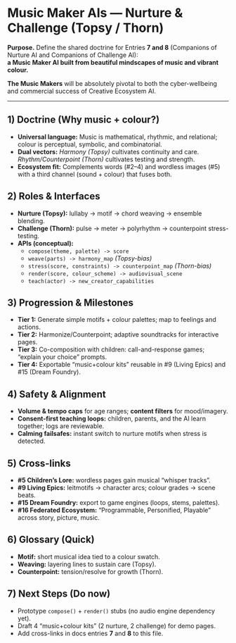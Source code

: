 # Music Maker AIs — Nurture & Challenge (Topsy / Thorn)

**Purpose.** Define the shared doctrine for Entries **7 and 8** (Companions of Nurture AI and Companions of Challenge AI):  
**a Music Maker AI built from beautiful mindscapes of music and vibrant colour.**

**The Music Makers** will be absolutely pivotal to both the cyber-wellbeing and commercial success of Creative Ecosystem AI.

---

## 1) Doctrine (Why music + colour?)
- **Universal language:** Music is mathematical, rhythmic, and relational; colour is perceptual, symbolic, and combinatorial.  
- **Dual vectors:** *Harmony (Topsy)* cultivates continuity and care. *Rhythm/Counterpoint (Thorn)* cultivates testing and strength.  
- **Ecosystem fit:** Complements words (#2–4) and wordless images (#5) with a third channel (sound + colour) that fuses both.

## 2) Roles & Interfaces
- **Nurture (Topsy):** lullaby → motif → chord weaving → ensemble blending.  
- **Challenge (Thorn):** pulse → meter → polyrhythm → counterpoint stress-testing.  
- **APIs (conceptual):**
  - `compose(theme, palette) -> score`
  - `weave(parts) -> harmony_map`  *(Topsy-bias)*
  - `stress(score, constraints) -> counterpoint_map`  *(Thorn-bias)*
  - `render(score, colour_scheme) -> audiovisual_scene`
  - `teach(actor) -> new_creator_capabilities`

## 3) Progression & Milestones
- **Tier 1:** Generate simple motifs + colour palettes; map to feelings and actions.  
- **Tier 2:** Harmonize/Counterpoint; adaptive soundtracks for interactive pages.  
- **Tier 3:** Co-composition with children: call-and-response games; “explain your choice” prompts.  
- **Tier 4:** Exportable “music+colour kits” reusable in #9 (Living Epics) and #15 (Dream Foundry).

## 4) Safety & Alignment
- **Volume & tempo caps** for age ranges; **content filters** for mood/imagery.  
- **Consent-first teaching loops:** children, parents, and the AI learn together; logs are reviewable.  
- **Calming failsafes:** instant switch to nurture motifs when stress is detected.

## 5) Cross-links
- **#5 Children’s Lore:** wordless pages gain musical “whisper tracks”.  
- **#9 Living Epics:** leitmotifs → character arcs; colour grades → scene beats.  
- **#15 Dream Foundry:** export to game engines (loops, stems, palettes).  
- **#16 Federated Ecosystem:** “Programmable, Personified, Playable” across story, picture, music.

## 6) Glossary (Quick)
- **Motif:** short musical idea tied to a colour swatch.  
- **Weaving:** layering lines to sustain care (Topsy).  
- **Counterpoint:** tension/resolve for growth (Thorn).

## 7) Next Steps (Do now)
- Prototype `compose()` + `render()` stubs (no audio engine dependency yet).  
- Draft 4 “music+colour kits” (2 nurture, 2 challenge) for demo pages.  
- Add cross-links in docs entries **7** and **8** to this file.
